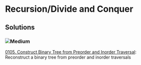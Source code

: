 # Recursion/Divide and Conquer

## Solutions

### ![Medium](https://img.shields.io/badge/Medium-fac31d)

[0105. Construct Binary Tree from Preorder and Inorder Traversal](/Recursion%2FDivide%20and%20Conquer%2F0105.%20Construct%20Binary%20Tree%20from%20Preorder%20and%20Inorder%20Traversal): Reconstruct a binary tree from preorder and inorder traversals
